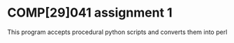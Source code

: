 # COMP[29]041 assignment 1
This program accepts procedural python scripts and converts them into perl
